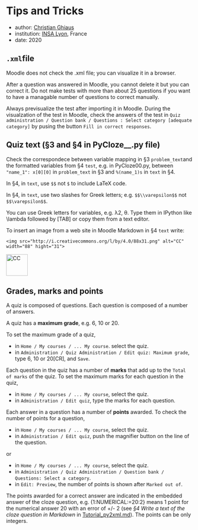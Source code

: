 # Tips and Tricks

- author: [Christian Ghiaus](mailto:cghiaus@gmail.com)
- institution: [INSA Lyon](https://www.insa-lyon.fr), France
- date: 2020

## `.xml`file

Moodle does not check the .xml file; you can visualize it in a browser.

After a question was answered in Moodle, you cannot delete it but you can correct it. Do not make tests with more than about 25 questions if you want to have a managable number of questions to correct manually.

Always previsualize the test after importing it in Moodle. During the visualzation of the test in Moodle, check the answers of the test in  `Quiz administration / Question bank / Questions : Select category [adequate category]` by pusing the button `Fill in correct responses`. 

## Quiz text (§3 and §4 in PyCloze__.py file)

Check the correspondece between variable mapping in  §3 `problem_text`and the formatted variables from §4 `test`, e.g. in PyCloze00.py, between `"name_1": x[0][0]` in `problem_text` in §3 and `%(name_1)s` in `text` in §4.

In §4, in `text`, use `$$` not `$` to include LaTeX code.

In §4, in `text`, use two slashes for Greek letters; e.g. `$$\\varepsilon$$` not `$$\varepsilon$$`.

You can use Greek letters for variables, e.g. λ2, θ. Type them in IPython like \lambda followed by [TAB] or copy them from a text editor.

To insert an image from a web site in Moodle Markdown in §4 `text` write:

`<img src="http://i.creativecommons.org/l/by/4.0/88x31.png"
alt="CC" width="88" hight="31">`

<img src="http://i.creativecommons.org/l/by/4.0/88x31.png"
alt="CC" width="58" hight="17">

## Grades, marks and points

A quiz is composed of questions. Each question is composed of a number of answers.

A quiz has a **maximum grade**, e.g. 6, 10 or 20. 

To set the maximum grade of a quiz,
- in `Home / My courses / ... My course`. select the quiz.
- in `Administration / Quiz Administration / Edit quiz: Maximum grade`, type 6, 10 or 20[CR], and `Save`.

Each question in the quiz has a number of **marks** that add up to the `Total of marks` of the quiz.
To set the maximum marks for each question in the quiz,
- in `Home / My courses / ... My course`, select the quiz.
- in `Administration / Edit quiz`, type the marks for each question.

Each answer in a question has a number of **points** awarded. To check the number of points for a question,
- in `Home / My courses / ... My course`, select the quiz.
- in `Administration / Edit quiz`, push the magnifier button on the line of the question.

or
- in `Home / My courses / ... My course`, select the quiz.
- in `Administration / Quiz Administration / Question bank / Questions: Select a category`.
- in `Edit: Preview`, the number of points is shown after `Marked out of`.

The points awarded for a correct answer are indicated in the embedded answer of the cloze question, e.g. {1:NUMERICAL:=20:2} means 1 point for the numerical answer 20 with an error of +/- 2 (see *§4 Write a text of the cloze question in Markdown* in [Tutorial_py2xml.md](Tutorial_py2xml.md)). The points can be only integers.
